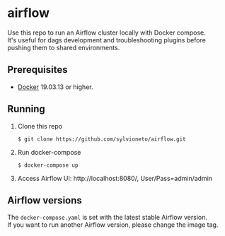 # airflow
Use this repo to run an Airflow cluster locally with Docker compose.  
It's useful for dags development and troubleshooting plugins before pushing them to shared environments.

## Prerequisites
- [Docker](https://www.docker.com/products/docker-desktop) 19.03.13 or higher.

## Running
1. Clone this repo
   ```shell
   $ git clone https://github.com/sylvioneto/airflow.git
   ```
2. Run docker-compose
   ```shell
   $ docker-compose up
   ```
3. Access Airflow UI: http://localhost:8080/, User/Pass=admin/admin

## Airflow versions
The `docker-compose.yaml` is set with the latest stable Airflow version.  
If you want to run another Airflow version, please change the image tag.
